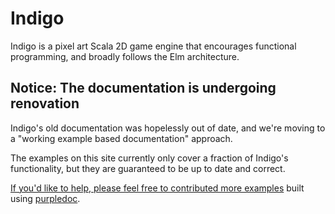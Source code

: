 # Indigo

Indigo is a pixel art Scala 2D game engine that encourages functional programming, and broadly follows the Elm architecture.

## Notice: The documentation is undergoing renovation

Indigo's old documentation was hopelessly out of date, and we're moving to a "working example based documentation" approach.

The examples on this site currently only cover a fraction of Indigo's functionality, but they are guaranteed to be up to date and correct.

[If you'd like to help, please feel free to contributed more examples](https://github.com/PurpleKingdomGames/indigo-docs) built using [purpledoc](https://github.com/PurpleKingdomGames/purpledoc).